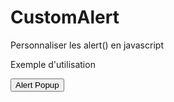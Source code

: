 CustomAlert
===========

Personnaliser les alert() en javascript

Exemple d'utilisation 

<!doctype>
<html>
<head>
<link rel="stylesheet" href="alert.css" />
<script type="text/javascript" src="alert.js"></script>
</head>
<body>
<input type="button" value="Alert Popup" onclick="javascript:alert('Ceci est une alerte personnalisé','title')" /> <!--- Bouton pour appeler la fonction -->

<script>
alertConfig={
			boxBgClass:"myButton",//Background class
			boxBgColor:"red",
			boxBtnCloseClass:"bouton-dialog2",//Button close class
};
alert(new Array(4,4,54,4,4,4,4));


</script>
<style>
.myButton {
	-moz-box-shadow: 0px 1px 0px 0px #f0f7fa;
	-webkit-box-shadow: 0px 1px 0px 0px #f0f7fa;
	box-shadow: 0px 1px 0px 0px #f0f7fa;
	background:-webkit-gradient(linear, left top, left bottom, color-stop(0.05, #33bdef), color-stop(1, #019ad2));
	background:-moz-linear-gradient(top, #33bdef 5%, #019ad2 100%);
	background:-webkit-linear-gradient(top, #33bdef 5%, #019ad2 100%);
	background:-o-linear-gradient(top, #33bdef 5%, #019ad2 100%);
	background:-ms-linear-gradient(top, #33bdef 5%, #019ad2 100%);
	background:linear-gradient(to bottom, #33bdef 5%, #019ad2 100%);
	filter:progid:DXImageTransform.Microsoft.gradient(startColorstr='#33bdef', endColorstr='#019ad2',GradientType=0);
	background-color:#33bdef;
	-moz-border-radius:6px;
	-webkit-border-radius:6px;
	border-radius:6px;
	border:1px solid #057fd0;
	display:inline-block;
	color:#ffffff;
	font-family:arial;
	font-size:15px;
	font-weight:bold;
	padding:6px 24px;
	text-decoration:none;
	text-shadow:0px -1px 0px #5b6178;
}
.myButton:hover {
	background:-webkit-gradient(linear, left top, left bottom, color-stop(0.05, #019ad2), color-stop(1, #33bdef));
	background:-moz-linear-gradient(top, #019ad2 5%, #33bdef 100%);
	background:-webkit-linear-gradient(top, #019ad2 5%, #33bdef 100%);
	background:-o-linear-gradient(top, #019ad2 5%, #33bdef 100%);
	background:-ms-linear-gradient(top, #019ad2 5%, #33bdef 100%);
	background:linear-gradient(to bottom, #019ad2 5%, #33bdef 100%);
	filter:progid:DXImageTransform.Microsoft.gradient(startColorstr='#019ad2', endColorstr='#33bdef',GradientType=0);
	background-color:#019ad2;
}
.myButton:active {
	position:relative;
	top:1px;
}

.bouton-dialog2 {
	-moz-box-shadow: inset 0px 1px 0px 0px #a4e271;
	-webkit-box-shadow: inset 0px 1px 0px 0px #a4e271;
	box-shadow: inset 0px 1px 0px 0px #a4e271;
	background: -webkit-gradient(linear, left top, left bottom, color-stop(0.05, #89c403), color-stop(1, #77a809));
	background: -moz-linear-gradient(top, #89c403 5%, #77a809 100%);
	background: -webkit-linear-gradient(top, #89c403 5%, #77a809 100%);
	background: -o-linear-gradient(top, #89c403 5%, #77a809 100%);
	background: -ms-linear-gradient(top, #89c403 5%, #77a809 100%);
	background: linear-gradient(to bottom, #89c403 5%, #77a809 100%);
	filter: progid:DXImageTransform.Microsoft.gradient(startColorstr='#89c403', endColorstr='#77a809',GradientType=0);
	background-color: #89c403;
	-moz-border-radius: 6px;
	-webkit-border-radius: 6px;
	border-radius: 6px;
	border: 1px solid #74b807;
	display: inline-block;
	cursor: pointer;
	color: #ffffff;
	font-family: arial;
	font-size: 15px;
	font-weight: bold;
	padding: 6px 24px;
	text-decoration: none;
	text-shadow: 0px 1px 0px #528009;
	float: right;
	
}
</style>
</body>
</html>

